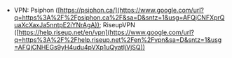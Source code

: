 
-   VPN: Psiphon
    ([https://psiphon.ca/](https://www.google.com/url?q=https%3A%2F%2Fpsiphon.ca%2F&sa=D&sntz=1&usg=AFQjCNFXprQuaXcXaxJa5nntpE2iYNrAgA));
    RiseupVPN
    ([https://help.riseup.net/en/vpn](https://www.google.com/url?q=https%3A%2F%2Fhelp.riseup.net%2Fen%2Fvpn&sa=D&sntz=1&usg=AFQjCNHEGs9yH4udu4pVXp1uQyatIjVjSQ))

